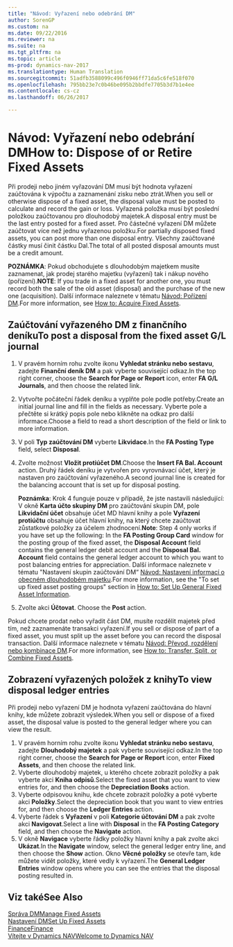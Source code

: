 ```yaml
---
title: "Návod: Vyřazení nebo odebrání DM"
author: SorenGP
ms.custom: na
ms.date: 09/22/2016
ms.reviewer: na
ms.suite: na
ms.tgt_pltfrm: na
ms.topic: article
ms-prod: dynamics-nav-2017
ms.translationtype: Human Translation
ms.sourcegitcommit: 51adfb3588099c496f0946ff71da5c6fe518f070
ms.openlocfilehash: 795bb23e7c0b46be095b2bbdfe7705b3d7b1e4ee
ms.contentlocale: cs-cz
ms.lasthandoff: 06/26/2017

---
```


# <a name="how-to-dispose-of-or-retire-fixed-assets"></a><span data-ttu-id="72c0a-102">Návod: Vyřazení nebo odebrání DM</span><span class="sxs-lookup"><span data-stu-id="72c0a-102">How to: Dispose of or Retire Fixed Assets</span></span>
<span data-ttu-id="72c0a-103">Při prodeji nebo jiném vyřazování DM musí být hodnota vyřazení zaúčtována k výpočtu a zaznamenání zisku nebo ztrát.</span><span class="sxs-lookup"><span data-stu-id="72c0a-103">When you sell or otherwise dispose of a fixed asset, the disposal value must be posted to calculate and record the gain or loss.</span></span> <span data-ttu-id="72c0a-104">Vyřazená položka musí být poslední položkou zaúčtovanou pro dlouhodobý majetek.</span><span class="sxs-lookup"><span data-stu-id="72c0a-104">A disposal entry must be the last entry posted for a fixed asset.</span></span> <span data-ttu-id="72c0a-105">Pro částečné vyřazení DM můžete zaúčtovat více než jednu vyřazenou položku.</span><span class="sxs-lookup"><span data-stu-id="72c0a-105">For partially disposed fixed assets, you can post more than one disposal entry.</span></span> <span data-ttu-id="72c0a-106">Všechny zaúčtované částky musí činit částku Dal.</span><span class="sxs-lookup"><span data-stu-id="72c0a-106">The total of all posted disposal amounts must be a credit amount.</span></span>

 <span data-ttu-id="72c0a-107">**POZNÁMKA**: Pokud obchodujete s dlouhodobým majetkem musíte zaznamenat, jak prodej starého majetku (vyřazení) tak i nákup nového (pořízení).</span><span class="sxs-lookup"><span data-stu-id="72c0a-107">**NOTE**: If you trade in a fixed asset for another one, you must record both the sale of the old asset (disposal) and the purchase of the new one (acquisition).</span></span> <span data-ttu-id="72c0a-108">Další informace naleznete v tématu [Návod: Pořízení DM](fa-how-acquire.md).</span><span class="sxs-lookup"><span data-stu-id="72c0a-108">For more information, see [How to: Acquire Fixed Assets](fa-how-acquire.md).</span></span>

## <a name="to-post-a-disposal-from-the-fixed-asset-gl-journal"></a><span data-ttu-id="72c0a-109">Zaúčtování vyřazeného DM z finančního deníku</span><span class="sxs-lookup"><span data-stu-id="72c0a-109">To post a disposal from the fixed asset G/L journal</span></span>  
1. <span data-ttu-id="72c0a-110">V pravém horním rohu zvolte ikonu **Vyhledat stránku nebo sestavu**, zadejte **Finanční deník DM** a pak vyberte související odkaz.</span><span class="sxs-lookup"><span data-stu-id="72c0a-110">In the top right corner, choose the **Search for Page or Report** icon, enter **FA G/L Journals**, and then choose the related link.</span></span>  
2. <span data-ttu-id="72c0a-111">Vytvořte počáteční řádek deníku a vyplňte pole podle potřeby.</span><span class="sxs-lookup"><span data-stu-id="72c0a-111">Create an initial journal line and fill in the fields as necessary.</span></span> <span data-ttu-id="72c0a-112">Vyberte pole a přečtěte si krátký popis pole nebo klikněte na odkaz pro další informace.</span><span class="sxs-lookup"><span data-stu-id="72c0a-112">Choose a field to read a short description of the field or link to more information.</span></span>
3. <span data-ttu-id="72c0a-113">V poli **Typ zaúčtování DM** vyberte **Likvidace**.</span><span class="sxs-lookup"><span data-stu-id="72c0a-113">In the **FA Posting Type** field, select **Disposal**.</span></span>
4. <span data-ttu-id="72c0a-114">Zvolte možnost **Vložit protiúčet DM**.</span><span class="sxs-lookup"><span data-stu-id="72c0a-114">Choose the **Insert FA Bal. Account** action.</span></span> <span data-ttu-id="72c0a-115">Druhý řádek deníku je vytvořen pro vyrovnávací účet, který je nastaven pro zaúčtování vyřazeného.</span><span class="sxs-lookup"><span data-stu-id="72c0a-115">A second journal line is created for the balancing account that is set up for disposal posting.</span></span>

    <span data-ttu-id="72c0a-116">**Poznámka**: Krok 4 funguje pouze v případě, že jste nastavili následující: V okně **Karta účto skupiny DM** pro zaúčtování skupin DM, pole **Likvidační účet** obsahuje účet MD hlavní knihy a pole **Vyřazení protiúčtu** obsahuje účet hlavní knihy, na který chcete zaúčtovat zůstatkové položky za účelem zhodnocení.</span><span class="sxs-lookup"><span data-stu-id="72c0a-116">**Note**: Step 4 only works if you have set up the following: In the **FA Posting Group Card** window for the posting group of the fixed asset, the **Disposal Account** field contains the general ledger debit account and the **Disposal Bal. Account** field contains the general ledger account to which you want to post balancing entries for appreciation.</span></span> <span data-ttu-id="72c0a-117">Další informace naleznete v tématu "Nastavení skupin zaúčtování DM“ [Návod: Nastavení informací o obecném dlouhodobém majetku](fa-how-setup-general.md).</span><span class="sxs-lookup"><span data-stu-id="72c0a-117">For more information, see the "To set up fixed asset posting groups" section in [How to: Set Up General Fixed Asset Information](fa-how-setup-general.md).</span></span>
5. <span data-ttu-id="72c0a-118">Zvolte akci **Účtovat**. </span><span class="sxs-lookup"><span data-stu-id="72c0a-118">Choose the **Post** action.</span></span>

<span data-ttu-id="72c0a-119">Pokud chcete prodat nebo vyřadit část DM, musíte rozdělit majetek před tím, než zaznamenáte transakci vyřazení.</span><span class="sxs-lookup"><span data-stu-id="72c0a-119">If you sell or dispose of part of a fixed asset, you must split up the asset before you can record the disposal transaction.</span></span> <span data-ttu-id="72c0a-120">Další informace naleznete v tématu [Návod: Převod, rozdělení nebo kombinace DM](fa-how-trans-split-combine.md).</span><span class="sxs-lookup"><span data-stu-id="72c0a-120">For more information, see [How to: Transfer, Split, or Combine Fixed Assets](fa-how-trans-split-combine.md).</span></span>

## <a name="to-view-disposal-ledger-entries"></a><span data-ttu-id="72c0a-121">Zobrazení vyřazených položek z knihy</span><span class="sxs-lookup"><span data-stu-id="72c0a-121">To view disposal ledger entries</span></span>  
<span data-ttu-id="72c0a-122">Při prodeji nebo vyřazení DM je hodnota vyřazení zaúčtována do hlavní knihy, kde můžete zobrazit výsledek.</span><span class="sxs-lookup"><span data-stu-id="72c0a-122">When you sell or dispose of a fixed asset, the disposal value is posted to the general ledger where you can view the result.</span></span>   

1. <span data-ttu-id="72c0a-123">V pravém horním rohu zvolte ikonu **Vyhledat stránku nebo sestavu**, zadejte **Dlouhodobý majetek** a pak vyberte související odkaz.</span><span class="sxs-lookup"><span data-stu-id="72c0a-123">In the top right corner, choose the **Search for Page or Report** icon, enter **Fixed Assets**, and then choose the related link.</span></span>  
2. <span data-ttu-id="72c0a-124">Vyberte dlouhodobý majetek, u kterého chcete zobrazit položky a pak vyberte akci **Kniha odpisů**.</span><span class="sxs-lookup"><span data-stu-id="72c0a-124">Select the fixed asset that you want to view entries for, and then choose the **Depreciation Books** action.</span></span>
3. <span data-ttu-id="72c0a-125">Vyberte odpisovou knihu, kde chcete zobrazit položky a poté vyberte akci **Položky**.</span><span class="sxs-lookup"><span data-stu-id="72c0a-125">Select the depreciation book that you want to view entries for, and then choose the **Ledger Entries** action.</span></span>
4. <span data-ttu-id="72c0a-126">Vyberte řádek s **Vyřazení** v poli **Kategorie účtování DM** a pak zvolte akci **Navigovat**.</span><span class="sxs-lookup"><span data-stu-id="72c0a-126">Select a line with **Disposal** in the **FA Posting Category** field, and then choose the **Navigate** action.</span></span>  
5. <span data-ttu-id="72c0a-127">V okně **Navigace** vyberte řádky položky hlavní knihy a pak zvolte akci **Ukázat**.</span><span class="sxs-lookup"><span data-stu-id="72c0a-127">In the **Navigate** window, select the general ledger entry line, and then choose the **Show** action.</span></span>
<span data-ttu-id="72c0a-128">Okno **Věcné položky** se otevře tam, kde můžete vidět položky, které vedly k vyřazení.</span><span class="sxs-lookup"><span data-stu-id="72c0a-128">The **General Ledger Entries** window opens where you can see the entries that the disposal posting resulted in.</span></span>

## <a name="see-also"></a><span data-ttu-id="72c0a-129">Viz také</span><span class="sxs-lookup"><span data-stu-id="72c0a-129">See Also</span></span>
[<span data-ttu-id="72c0a-130">Správa DM</span><span class="sxs-lookup"><span data-stu-id="72c0a-130">Manage Fixed Assets</span></span>](fa-manage.md)  
[<span data-ttu-id="72c0a-131">Nastavení DM</span><span class="sxs-lookup"><span data-stu-id="72c0a-131">Set Up Fixed Assets</span></span>](fa-setup.md)  
[<span data-ttu-id="72c0a-132">Finance</span><span class="sxs-lookup"><span data-stu-id="72c0a-132">Finance</span></span>](finance-setup.md)  
[<span data-ttu-id="72c0a-133">Vítejte v Dynamics NAV</span><span class="sxs-lookup"><span data-stu-id="72c0a-133">Welcome to Dynamics NAV</span></span>](across-get-started.md)


